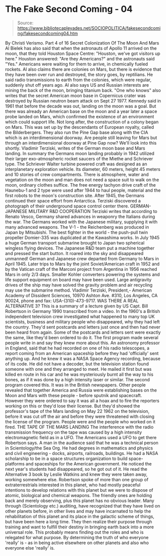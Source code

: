 # The Fake Second Coming - 04

> Source: https://www.bibliotecapleyades.net/SOCIOPOLITICA/fakesecondcoming/fakesecondcoming04.htm

By Christi Verismo.
Part 4 of 16
Secret Colonization Of The Moon And
Mars
Al Bielek has also said that when the astronauts of Apollo 11 arrived on the
moon, that they told Houston Space Centre:
"Houston, we've got visitors up here."
Houston answered:
"Are they Americans?" and the astronauts said "Yes."
Americans were waiting for them to arrive, in chemically fueled rockets.
Al also claims there are colonies on Mars, but there is evidence that they have been over run and destroyed, the story goes, by reptilians. He said radio transmissions to earth from the colonies, which were regular, suddenly shut off years ago. Al also says US and Russian interests are mining the back of the moon, bringing titanium back.
"One who knows" also writes that the secret American moon base in Copernicus crater was destroyed by Russian neutron beam attack on Sept 27 1977. Kennedy said in 1961 that before the decade was out, landing on the moon was a goal. But there was already an American base on the moon and a year later a space probe landed on Mars, which confirmed the existence of an environment which could support life.
Not long after, the construction of a colony began on Mars. This was set up by the descendants of European royalty, called the Bilderbergers. They also run the Pine Gap base along with the CIA which is an interdimensional doorway.
Are people still leaving for Mars but through an interdimensional doorway at Pine Gap now?
We'll look into this shortly.
Vladimir Terziski, writes of the German moon base and Mars landing. In summary the Germans moon landing probably in 1942 utilized their larger exo-atmospheric rocket saucers of the Miethe and Schriever type. The Schriever Walter turbine powered craft was designed as an interplanetary exploration vehicle. Its diameter, 60 meters, height 45 meters and 10 stories of crew compartments.
There is atmosphere, water and vegetation on the moon and man does not need a space suit to walk on the moon, ordinary clothes suffice. The free energy tachyon drive craft of the Haunebu-1 and 2 type were used after 1944 to haul people, material and the first robots to the moon's construction site. After 1945, the Germans continued their space effort from Antarctica.
Terziski discovered a
photograph of their underground space control center there.
GERMAN-JAPANESE MILITARY R&D COOPERATION
Terziski writes that according to Renato Vesco, Germany shared advances in
weaponry the Italians during the war. The Germans worked with the Japanese
military, supplying it with many advanced weapons. The V-1 - the Reichenberg
was produced in Japan by Mitsubishi.
The best fighter in the world - the push-pull twin propeller Domier-335 was duplicated at the Kawashima works. In July 1945 a huge German transport submarine brought to Japan two spherical wingless flying devices. The Japanese R&D team put a machine together and pressed the start button. It roared into the sky and disappeared unmanned! German and Japanese crew departed from Germany to Mars in April 1945.
Later trips to Mars by the joint Soviet/American craft in 1952 and by the Vatican craft of the Marconi project from Argentina in 1956 reached Mars in only 2/3 days. Smaller Kohler converters powering the systems and life support equipment on board may have been used. Large antigravity drives of the ship may have solved the gravity problem and air recycling may use the submarine method.
Vladimir Terziski, President,-
American Academy of Dissident Sciences, 10970 Ashton Ave. #310, Los Angeles,
CA 90024,
phone and fax: USA-(310)-473-9717.
WAS THERE A REAL ALTERNATIVE 3?
This is a summary of
a lecture given by US Capt. Bill Robertson in
Germany 1990 transcribed from a video.
In the 1960's a British independent television crew investigated what happened to many top UK scientists, business and military people who disappeared, why they had left the country. They'd sent postcards and letters just once and then had never been heard from again. Some of the postcards and letters sent were exactly the same, like they'd been ordered to do it. The first program made several people write in and say they knew more about this.
An astronomy professor in England, said that he had recorded on one of his radio telescopes, a report coming from an American spaceship before they had 'officially' sent anything up. And he knew it was a NASA Space Agency recording, because of its code. He did not have a decoder, but the television station found someone with one and they arranged to meet. He mailed it first but was killed en route in his car and he was mysteriously burnt all the way to his bones, as if it was done by a high intensity laser or similar.
The second program covered this. It was in the British
newspapers. Other people revealed that together America and Russia were
establishing bases on the Moon and Mars with these people - before sputnik
and spacecraft. However they were ordered to say it was all a hoax and to
fire the reporters working on this or they'd lose their license. But they'd
showed the professor's tape of the Mars landing on May 22 1962 on the
television, before it was cut off the air and before they were threatened
with closing the license of the program. People were and the people who
worked on it fired.
THE TAPE OF THE MARS LANDING
The interference with the radio transmission frequency on the tape was
caused by a high intensity electromagnetic field as in a UFO. The Americans
used a UFO to get there Robertson says. A man in the audience said that he
was a technical person in Scientology/the Sea Org. He had degrees in
mathematics and physics and civil engineering -
docks, airports, railroads, buildings.
He had a NASA scholarship to be in a space structures organization to build space-platforms and spaceships for the American government. He noticed the next year's students had disappeared, so he got out of it. He read the Alternative 3 book by Leslie Watkins and knew they were taken away, working somewhere else. Robertson spoke of more than one group of extraterrestrials interested in this planet, who had mostly peaceful intentions to develop relations with this planet but we were to dispose of atomic, biological and chemical weapons.
The friendly ones are holding back and merely observing, plus this planet has no obvious leader. Many through (Scientology etc.) auditing, have recognized that they have lived on other planets before, in other lives and may have incarnated to help the rehabilitation of this planet and its place in the galactic scheme of things, but have been here a long time.
They then realize their purpose through training and want to fulfill their destiny in bringing earth back into a more universal role. This probably means finding out the roles and who is relegated for what purpose. By determining the truth of who everyone 'really' is - as in being active elsewhere on other planets and also who everyone else 'really' is.
